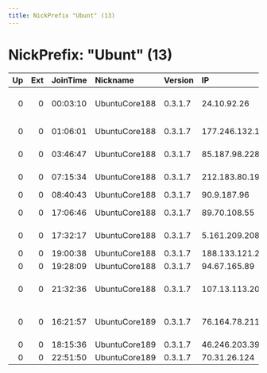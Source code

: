 ```yaml
---
title: NickPrefix "Ubunt" (13)
---
```


# NickPrefix: "Ubunt" (13)

|   Up |   Ext | JoinTime   | Nickname      | Version   | IP              | AS                                | CC   |   ORp |   Dirp | OS    | Contact   |   eFamMembers |
|-----:|------:|:-----------|:--------------|:----------|:----------------|:----------------------------------|:-----|------:|-------:|:------|:----------|--------------:|
|    0 |     0 | 00:03:10   | UbuntuCore188 | 0.3.1.7   | 24.10.92.26     | Comcast Cable Communications, LLC | us   | 40407 |      0 | Linux | None      |             1 |
|    0 |     0 | 01:06:01   | UbuntuCore188 | 0.3.1.7   | 177.246.132.197 | Mega Cable, S.A. de C.V.          | mx   | 40045 |      0 | Linux | None      |             1 |
|    0 |     0 | 03:46:47   | UbuntuCore188 | 0.3.1.7   | 85.187.98.228   | Digital Cable Television ltd      | bg   | 41605 |      0 | Linux | None      |             1 |
|    0 |     0 | 07:15:34   | UbuntuCore188 | 0.3.1.7   | 212.183.80.196  | A1 Telekom Austria AG             | at   | 41093 |      0 | Linux | None      |             1 |
|    0 |     0 | 08:40:43   | UbuntuCore188 | 0.3.1.7   | 90.9.187.96     | Orange                            | fr   | 33119 |      0 | Linux | None      |             1 |
|    0 |     0 | 17:06:46   | UbuntuCore188 | 0.3.1.7   | 89.70.108.55    | Liberty Global Operations B.V.    | pl   | 38551 |      0 | Linux | None      |             1 |
|    0 |     0 | 17:32:17   | UbuntuCore188 | 0.3.1.7   | 5.161.209.208   | Asiatech Data Transfer Inc PLC    | ir   | 34229 |      0 | Linux | None      |             1 |
|    0 |     0 | 19:00:38   | UbuntuCore188 | 0.3.1.7   | 188.133.121.218 | Syrian Telecom                    | sy   | 36687 |      0 | Linux | None      |             1 |
|    0 |     0 | 19:28:09   | UbuntuCore188 | 0.3.1.7   | 94.67.165.89    | OTEnet S.A.                       | gr   | 35279 |      0 | Linux | None      |             1 |
|    0 |     0 | 21:32:36   | UbuntuCore188 | 0.3.1.7   | 107.13.113.204  | Time Warner Cable Internet LLC    | us   | 34323 |      0 | Linux | None      |             1 |
|    0 |     0 | 16:21:57   | UbuntuCore189 | 0.3.1.7   | 76.164.78.211   | Consolidated Communications, Inc. | us   | 43415 |      0 | Linux | None      |             1 |
|    0 |     0 | 18:15:36   | UbuntuCore189 | 0.3.1.7   | 46.246.203.39   | Forthnet                          | gr   | 33417 |      0 | Linux | None      |             1 |
|    0 |     0 | 22:51:50   | UbuntuCore189 | 0.3.1.7   | 70.31.26.124    | Bell Canada                       | ca   | 44657 |      0 | Linux | None      |             1 |
